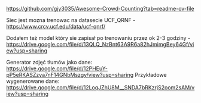 https://github.com/gjy3035/Awesome-Crowd-Counting?tab=readme-ov-file  

Siec jest mozna trenowac na datasecie UCF_QRNF - https://www.crcv.ucf.edu/data/ucf-qnrf/

Dodałem też model który sie zapisał po trenowaniu przez ok 2-3 godziny - https://drive.google.com/file/d/13QLQ_NzBnt63A9R6a82hJmimgBey64Gf/view?usp=sharing

Generator zdjęć tłumów jako dane: https://drive.google.com/file/d/12PHEuY-pP5eRKASZzya7nF14GNbMszgy/view?usp=sharing
Przykładowe wygenerowane dane: https://drive.google.com/file/d/12LoqJZhU8M__SNDA7bRKzrjS2oom2sAM/view?usp=sharing
